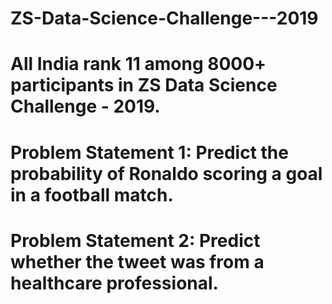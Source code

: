 # ZS-Data-Science-Challenge---2019
# All India rank 11 among 8000+ participants in ZS Data Science Challenge - 2019.
# Problem Statement 1: Predict the probability of Ronaldo scoring a goal in a football match.
# Problem Statement 2: Predict whether the tweet was from a healthcare professional.
